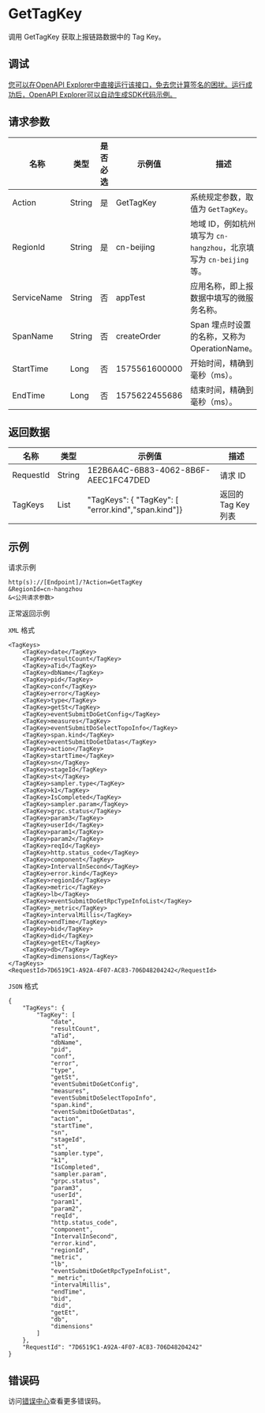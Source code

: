# GetTagKey

调用 GetTagKey 获取上报链路数据中的 Tag Key。

## 调试

[您可以在OpenAPI Explorer中直接运行该接口，免去您计算签名的困扰。运行成功后，OpenAPI Explorer可以自动生成SDK代码示例。](https://api.aliyun.com/#product=xtrace&api=GetTagKey&type=RPC&version=2019-08-08)

## 请求参数

|名称|类型|是否必选|示例值|描述|
|--|--|----|---|--|
|Action|String|是|GetTagKey|系统规定参数，取值为 `GetTagKey`。 |
|RegionId|String|是|cn-beijing|地域 ID，例如杭州填写为 `cn-hangzhou`，北京填写为 `cn-beijing` 等。 |
|ServiceName|String|否|appTest|应用名称，即上报数据中填写的微服务名称。 |
|SpanName|String|否|createOrder|Span 埋点时设置的名称，又称为 OperationName。 |
|StartTime|Long|否|1575561600000|开始时间，精确到毫秒（ms）。 |
|EndTime|Long|否|1575622455686|结束时间，精确到毫秒（ms）。 |

## 返回数据

|名称|类型|示例值|描述|
|--|--|---|--|
|RequestId|String|1E2B6A4C-6B83-4062-8B6F-AEEC1FC47DED|请求 ID |
|TagKeys|List|"TagKeys": \{ "TagKey": \[ "error.kind","span.kind"\]\}|返回的 Tag Key 列表 |

## 示例

请求示例

```
http(s)://[Endpoint]/?Action=GetTagKey
&RegionId=cn-hangzhou
&<公共请求参数>
```

正常返回示例

`XML` 格式

```
<TagKeys>
    <TagKey>date</TagKey>
    <TagKey>resultCount</TagKey>
    <TagKey>aTid</TagKey>
    <TagKey>dbName</TagKey>
    <TagKey>pid</TagKey>
    <TagKey>conf</TagKey>
    <TagKey>error</TagKey>
    <TagKey>type</TagKey>
    <TagKey>getSt</TagKey>
    <TagKey>eventSubmitDoGetConfig</TagKey>
    <TagKey>measures</TagKey>
    <TagKey>eventSubmitDoSelectTopoInfo</TagKey>
    <TagKey>span.kind</TagKey>
    <TagKey>eventSubmitDoGetDatas</TagKey>
    <TagKey>action</TagKey>
    <TagKey>startTime</TagKey>
    <TagKey>sn</TagKey>
    <TagKey>stageId</TagKey>
    <TagKey>st</TagKey>
    <TagKey>sampler.type</TagKey>
    <TagKey>k1</TagKey>
    <TagKey>IsCompleted</TagKey>
    <TagKey>sampler.param</TagKey>
    <TagKey>grpc.status</TagKey>
    <TagKey>param3</TagKey>
    <TagKey>userId</TagKey>
    <TagKey>param1</TagKey>
    <TagKey>param2</TagKey>
    <TagKey>reqId</TagKey>
    <TagKey>http.status_code</TagKey>
    <TagKey>component</TagKey>
    <TagKey>IntervalInSecond</TagKey>
    <TagKey>error.kind</TagKey>
    <TagKey>regionId</TagKey>
    <TagKey>metric</TagKey>
    <TagKey>lb</TagKey>
    <TagKey>eventSubmitDoGetRpcTypeInfoList</TagKey>
    <TagKey>_metric</TagKey>
    <TagKey>intervalMillis</TagKey>
    <TagKey>endTime</TagKey>
    <TagKey>bid</TagKey>
    <TagKey>did</TagKey>
    <TagKey>getEt</TagKey>
    <TagKey>db</TagKey>
    <TagKey>dimensions</TagKey>
</TagKeys>
<RequestId>7D6519C1-A92A-4F07-AC83-706D48204242</RequestId>
```

`JSON` 格式

```
{
	"TagKeys": {
		"TagKey": [
			"date",
			"resultCount",
			"aTid",
			"dbName",
			"pid",
			"conf",
			"error",
			"type",
			"getSt",
			"eventSubmitDoGetConfig",
			"measures",
			"eventSubmitDoSelectTopoInfo",
			"span.kind",
			"eventSubmitDoGetDatas",
			"action",
			"startTime",
			"sn",
			"stageId",
			"st",
			"sampler.type",
			"k1",
			"IsCompleted",
			"sampler.param",
			"grpc.status",
			"param3",
			"userId",
			"param1",
			"param2",
			"reqId",
			"http.status_code",
			"component",
			"IntervalInSecond",
			"error.kind",
			"regionId",
			"metric",
			"lb",
			"eventSubmitDoGetRpcTypeInfoList",
			"_metric",
			"intervalMillis",
			"endTime",
			"bid",
			"did",
			"getEt",
			"db",
			"dimensions"
		]
	},
	"RequestId": "7D6519C1-A92A-4F07-AC83-706D48204242"
}
```

## 错误码

访问[错误中心](https://error-center.alibabacloud.com/status/product/xtrace)查看更多错误码。

